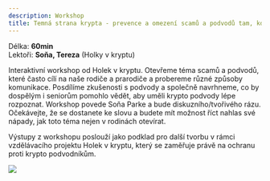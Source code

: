 ```yaml
---
description: Workshop
title: Temná strana krypta - prevence a omezení scamů a podvodů tam, kde je to nejvíce třeba
---
```


Délka: **60min**\
Lektoři: **Soňa, Tereza** (Holky v kryptu)

Interaktivní workshop od Holek v kryptu. Otevřeme téma scamů a podvodů, které často cílí na naše rodiče a prarodiče a probereme různé způsoby komunikace. Posdílíme zkušenosti s podvody a společně navrhneme, co by dospělým i seniorům pomohlo vědět, aby uměli krypto podvody lépe rozpoznat. Workshop povede Soňa Parke a bude diskuzního/tvořivého rázu. Očekávejte, že se dostanete ke slovu a budete mít možnost říct nahlas své nápady, jak toto téma nejen v rodinách otevírat.

Výstupy z workshopu poslouží jako podklad pro další tvorbu v rámci vzdělávacího projektu Holek v kryptu, který se zaměřuje právě na ochranu proti krypto podvodníkům.

![](../../../../.gitbook/assets/darth-vader.png)
